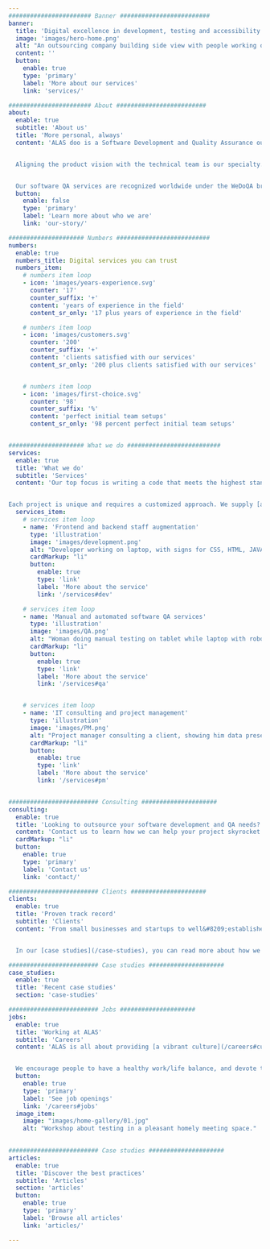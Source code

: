 ```yaml
---
####################### Banner #########################
banner:
  title: 'Digital excellence in development, testing and accessibility'
  image: 'images/hero-home.png'
  alt: "An outsourcing company building side view with people working on laptops and computers, having meetings, workshops, brainstorming, playing table tennis, doing yoga, having lunch in the garden."
  content: ''
  button:
    enable: true
    type: 'primary'
    label: 'More about our services'
    link: 'services/'

####################### About #########################
about:
  enable: true
  subtitle: 'About us'
  title: 'More personal, always'
  content: 'ALAS doo is a Software Development and Quality Assurance outsourcing company with extensive experience in web development, project management, manual and automated testing.


  Aligning the product vision with the technical team is our specialty. Through open communication and a personal approach, we consider every aspect of the project so that we are empowered to assist and consult in every step of the development process.


  Our software QA services are recognized worldwide under the WeDoQA brand.'
  button:
    enable: false
    type: 'primary'
    label: 'Learn more about who we are'
    link: 'our-story/'

##################### Numbers ##########################
numbers:
  enable: true
  numbers_title: Digital services you can trust
  numbers_item:
    # numbers item loop
    - icon: 'images/years-experience.svg'
      counter: '17'
      counter_suffix: '+'
      content: 'years of experience in the field'
      content_sr_only: '17 plus years of experience in the field'

    # numbers item loop
    - icon: 'images/customers.svg'
      counter: '200'
      counter_suffix: '+'
      content: 'clients satisfied with our services'
      content_sr_only: '200 plus clients satisfied with our services'


    # numbers item loop
    - icon: 'images/first-choice.svg'
      counter: '98'
      counter_suffix: '%'
      content: 'perfect initial team setups'
      content_sr_only: '98 percent perfect initial team setups'


##################### What we do ##########################
services:
  enable: true
  title: 'What we do'
  subtitle: 'Services'
  content: 'Our top focus is writing a code that meets the highest standards, while our quality assurance team has the skills and experience to ensure that the software satisfies the strictest criteria.


Each project is unique and requires a customized approach. We supply [a vast range of services](services/) to provide the most efficient solution for the unique demands and requirements of our clients.'
  services_item:
    # services item loop
    - name: 'Frontend and backend staff augmentation'
      type: 'illustration'
      image: 'images/development.png'
      alt: "Developer working on laptop, with signs for CSS, HTML, JAVA and JS around him"
      cardMarkup: "li"
      button:
        enable: true
        type: 'link'
        label: 'More about the service'
        link: '/services#dev'

    # services item loop
    - name: 'Manual and automated software QA services'
      type: 'illustration'
      image: 'images/QA.png'
      alt: "Woman doing manual testing on tablet while laptop with robot hand with magnifying glass is doing automation testing, finding a bug in the code."
      cardMarkup: "li"
      button:
        enable: true
        type: 'link'
        label: 'More about the service'
        link: '/services#qa'


    # services item loop
    - name: 'IT consulting and project management'
      type: 'illustration'
      image: 'images/PM.png'
      alt: "Project manager consulting a client, showing him data presented through graphs and charts."
      cardMarkup: "li"
      button:
        enable: true
        type: 'link'
        label: 'More about the service'
        link: '/services#pm'


######################### Consulting #####################
consulting:
  enable: true
  title: 'Looking to outsource your software development and QA needs?'
  content: 'Contact us to learn how we can help your project skyrocket!'
  cardMarkup: "li"
  button:
    enable: true
    type: 'primary'
    label: 'Contact us'
    link: 'contact/'

######################### Clients #####################
clients:
  enable: true
  title: 'Proven track record'
  subtitle: 'Clients'
  content: 'From small businesses and startups to well&#8209;established international corporations, we work with a wide range of [industries](/clients#industries). We have developed trustworthy relationships with [clients](/clients) and their development teams from all over the world.


  In our [case studies](/case-studies), you can read more about how we were able to help them improve company practices and increase revenue.'

######################### Case studies #####################
case_studies:
  enable: true
  title: 'Recent case studies'
  section: 'case-studies'

######################### Jobs #####################
jobs:
  enable: true
  title: 'Working at ALAS'
  subtitle: 'Careers'
  content: 'ALAS is all about providing [a vibrant culture](/careers#culture) through a pleasant atmosphere, possibilities for professional growth, relaxation, entertainment, and social interaction.


  We encourage people to have a healthy work/life balance, and devote time and energy to their families and hobbies.'
  button:
    enable: true
    type: 'primary'
    label: 'See job openings'
    link: '/careers#jobs'
  image_item:
    image: "images/home-gallery/01.jpg"
    alt: "Workshop about testing in a pleasant homely meeting space."
  

######################### Case studies #####################
articles:
  enable: true
  title: 'Discover the best practices'
  subtitle: 'Articles'
  section: 'articles'
  button:
    enable: true
    type: 'primary'
    label: 'Browse all articles'
    link: 'articles/'

---
```


